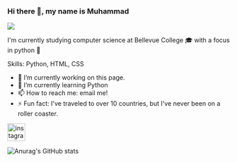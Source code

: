 ### Hi there 👋, my name is Muhammad
<img src="https://images.unsplash.com/photo-1522252234503-e356532cafd5?ixid=MnwxMjA3fDB8MHxwaG90by1wYWdlfHx8fGVufDB8fHx8&ixlib=rb-1.2.1&width=256&hieght=180">

I'm currently studying computer science at Bellevue College 🎓 with a focus in python 🐍

Skills: Python, HTML, CSS

- 🔭 I’m currently working on this page. 
- 🌱 I’m currently learning Python 
- 📫 How to reach me: email me! 
- ⚡ Fun fact: I've traveled to over 10 countries, but I've never been on a roller coaster. 


[<img src='https://cdn.jsdelivr.net/npm/simple-icons@3.0.1/icons/instagram.svg' alt='instagram' height='40'>](https://www.instagram.com/muhammad_mannan/)  



![Anurag's GitHub stats](https://github-readme-stats.vercel.app/api?username=MuhammadMannan&theme=nord&show_icons=true)

